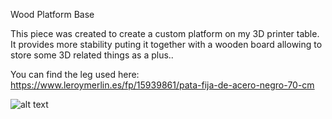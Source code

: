 Wood Platform Base

This piece was created to create a custom platform on my 3D printer table. It provides more stability  puting it together with a wooden board allowing to store some 3D related things as a plus..

You can find the leg used here: https://www.leroymerlin.es/fp/15939861/pata-fija-de-acero-negro-70-cm

![alt text](https://github.com/Imejpul/3DPrinting/blob/main/08_Gu%C3%ADaAfiladoTxeira/KnifeSharpener.png "FreeCad View")
